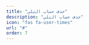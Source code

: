 ```yaml
---
title: "حذف حساب التلي"
description: "حذف حساب التلي"
icon: "fas fa-user-times"
url: "#"
order: 7
---
```


